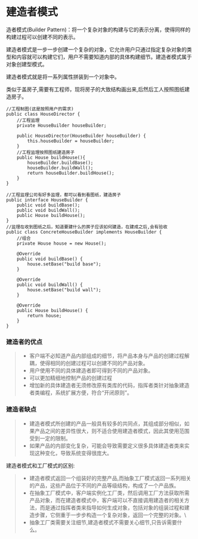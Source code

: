 # 建造者模式
造者模式(Builder Pattern)：将一个复杂对象的构建与它的表示分离，使得同样的构建过程可以创建不同的表示。

建造者模式是一步一步创建一个复杂的对象，它允许用户只通过指定复杂对象的类型和内容就可以构建它们，用户不需要知道内部的具体构建细节。建造者模式属于对象创建型模式。

建造者模式就是将一系列属性拼装到一个对象中。

类似于盖房子,需要有工程师，现将房子的大致结构画出来,后然后工人按照图纸建造房子。



```
//工程制图(这是按照用户的需求)
public class HouseDirector {
    //工程监理
    private HouseBuilder houseBuilder;

    public HouseDirector(HouseBuilder houseBuilder) {
        this.houseBuilder = houseBuilder;
    }
    //工程监理按照图纸建造房子
    public House buildHouse(){
        houseBuilder.buildBase();
        houseBuilder.buildWall();
        return houseBuilder.buildHouse();
    }
}
```
```
//工程监理公司有好多监理，都可以看到看图纸，建造房子
public interface HouseBuilder {
    public void buildBase();
    public void buildWall();
    public House buildHouse();
}
//监理在收到图纸之后，知道要建什么的房子应该如何建造，在建成之后,会有验收
public class ConcreteHouseBuilder implements HouseBuilder {
    //组合
    private House house = new House();

    @Override
    public void buildBase() {
        house.setBase("build base");
    }

    @Override
    public void buildWall() {
        house.setBase("build wall");
    }

    @Override
    public House buildHouse() {
        return house;
    }
}
```

### 建造者的优点
>* 客户端不必知道产品内部组成的细节，将产品本身与产品的创建过程解耦，使得相同的创建过程可以创建不同的产品对象。
>* 用户使用不同的具体建造者即可得到不同的产品对象。
>* 可以更加精细地控制产品的创建过程 
>* 增加新的具体建造者无须修改原有类库的代码，指挥者类针对抽象建造者类编程，系统扩展方便，符合“开闭原则”。

### 建造者缺点
>* 建造者模式所创建的产品一般具有较多的共同点，其组成部分相似，如果产品之间的差异性很大，则不适合使用建造者模式，因此其使用范围受到一定的限制。
>* 如果产品的内部变化复杂，可能会导致需要定义很多具体建造者类来实现这种变化，导致系统变得很庞大。

建造者模式和工厂模式的区别:
>* 建造者模式返回一个组装好的完整产品,而抽象工厂模式返回一系列相关的产品，这些产品位于不同的产品等级结构，构成了一个产品族。 
>* 在抽象工厂模式中，客户端实例化工厂类，然后调用工厂方法获取所需产品对象，而在建造者模式中，客户端可以不直接调用建造者的相关方法，而是通过指挥者类来指导如何生成对象，包括对象的组装过程和建造步骤，它侧重于一步步构造一个复杂对象，返回一个完整的对象。\
>* 抽象工厂类需要关注细节,建造者模式不需要关心细节,只告诉需要什么。